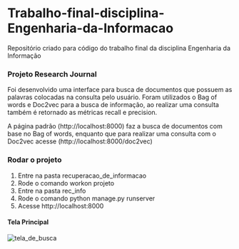 # Trabalho-final-disciplina-Engenharia-da-Informacao
Repositório criado para código do trabalho final da disciplina Engenharia da Informação

### Projeto Research Journal 

Foi desenvolvido uma interface para busca de documentos que possuem as palavras colocadas na consulta pelo usuário. Foram utilizados o Bag of words e Doc2vec para a busca de informação, ao realizar uma consulta também é retornado as métricas recall e precision.

A página padrão (http://localhost:8000) faz a busca de documentos com base no Bag of words, enquanto que para realizar uma consulta com o Doc2vec acesse (http://localhost:8000/doc2vec)

### Rodar o projeto

1. Entre na pasta recuperacao_de_informacao
2. Rode o comando workon projeto
3. Entre na pasta rec_info
4. Rode o comando python manage.py runserver
5. Acesse http://localhost:8000

#### Tela Principal

![tela_de_busca](https://user-images.githubusercontent.com/52283702/178545439-031a7e8c-f2a2-461a-bc02-f9bc7e5fa2ef.jpg)

